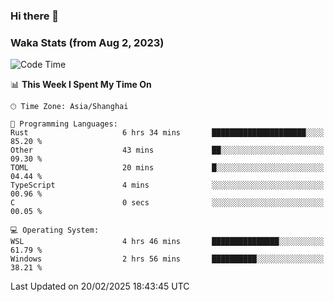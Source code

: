 ### Hi there 👋

### Waka Stats (from Aug 2, 2023)

<!--START_SECTION:waka-->
![Code Time](http://img.shields.io/badge/Code%20Time-651%20hrs%2018%20mins-blue)

📊 **This Week I Spent My Time On** 

```text
🕑︎ Time Zone: Asia/Shanghai

💬 Programming Languages: 
Rust                     6 hrs 34 mins       █████████████████████░░░░   85.20 % 
Other                    43 mins             ██░░░░░░░░░░░░░░░░░░░░░░░   09.30 % 
TOML                     20 mins             █░░░░░░░░░░░░░░░░░░░░░░░░   04.44 % 
TypeScript               4 mins              ░░░░░░░░░░░░░░░░░░░░░░░░░   00.96 % 
C                        0 secs              ░░░░░░░░░░░░░░░░░░░░░░░░░   00.05 % 

💻 Operating System: 
WSL                      4 hrs 46 mins       ███████████████░░░░░░░░░░   61.79 % 
Windows                  2 hrs 56 mins       ██████████░░░░░░░░░░░░░░░   38.21 % 
```


 Last Updated on 20/02/2025 18:43:45 UTC
<!--END_SECTION:waka-->
